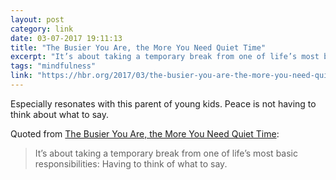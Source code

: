```yaml
---
layout: post
category: link
date: 03-07-2017 19:11:13
title: "The Busier You Are, the More You Need Quiet Time"
excerpt: "It’s about taking a temporary break from one of life’s most basic responsibilities: Having to think of what to say."
tags: "mindfulness"
link: "https://hbr.org/2017/03/the-busier-you-are-the-more-you-need-quiet-time"
---
```

Especially resonates with this parent of young kids. Peace is not having to think about what to say.

Quoted from [The Busier You Are, the More You Need Quiet Time](https://hbr.org/2017/03/the-busier-you-are-the-more-you-need-quiet-time):
> It’s about taking a temporary break from one of life’s most basic responsibilities: Having to think of what to say.